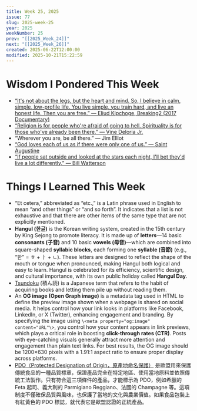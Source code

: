 ```yaml
---
title: Week 25, 2025
issue: 77
slug: 2025-week-25
year: 2025
weekNumber: 25
prev: "[[2025_Week_24]]"
next: "[[2025_Week_26]]"
created: 2025-06-22T12:00:00
modified: 2025-10-21T15:22:59
---
```


# Wisdom I Pondered This Week

* [“It's not about the legs, but the heart and mind. So, I believe in calm, simple, low-profile life. You live simple, you train hard, and live an honest life. Then you are free.” — Eliud Kipchoge, Breaking2 (2017 Documentary)](https://www.imdb.com/title/tt7293698/)
* [“Religion is for people who're afraid of going to hell. Spirituality is for those who've already been there.” — Vine Deloria Jr.](https://www.goodreads.com/quotes/160879-religion-is-for-people-who-re-afraid-of-going-to-hell)
* “Wherever you are, be all there.” — Jim Elliot
* [“God loves each of us as if there were only one of us.” — Saint Augustine](https://www.brainyquote.com/quotes/saint_augustine_105351)
* [“If people sat outside and looked at the stars each night, I'll bet they'd live a lot differently.” — Bill Watterson](https://www.brainyquote.com/quotes/bill_watterson_386589)

# Things I Learned This Week

* “Et cetera,” abbreviated as “etc.,” is a Latin phrase used in English to mean “and other things” or “and so forth”. It indicates that a list is not exhaustive and that there are other items of the same type that are not explicitly mentioned.
* **Hangul (한글)** is the Korean writing system, created in the 15th century by King Sejong to promote literacy. It is made up of **letters**—14 basic **consonants (子音)** and 10 basic **vowels (母音)**—which are combined into square-shaped **syllabic blocks**, each forming one **syllable (音節)** (e.g., “한” = ㅎ + ㅏ + ㄴ). These letters are designed to reflect the shape of the mouth or tongue when pronounced, making Hangul both logical and easy to learn. Hangul is celebrated for its efficiency, scientific design, and cultural importance, with its own public holiday called **Hangul Day**.
* [Tsundoku](https://sketchplanations.com/tsundoku) (積ん読) is a Japanese term that refers to the habit of acquiring books and letting them pile up without reading them.
* An **OG image (Open Graph image)** is a metadata tag used in HTML to define the preview image shown when a webpage is shared on social media. It helps control how your link looks in platforms like Facebook, LinkedIn, or X (Twitter), enhancing engagement and branding. By specifying the image using `\<meta property="og:image" content="URL"\>`, you control how your content appears in link previews, which plays a critical role in boosting **click-through rates (CTR)**. Posts with eye-catching visuals generally attract more attention and engagement than plain text links. For best results, the OG image should be 1200×630 pixels with a 1.91:1 aspect ratio to ensure proper display across platforms.
* [PDO（Protected Designation of Origin，原產地命名保護）](https://en.wikipedia.org/wiki/Protected_designation_of_origin) 是歐盟用來保護傳統食品的一種品質標章，保證產品完全在特定地區、使用當地原料並依照傳統工法製作。只有符合這三項條件的產品，才能標示為 PDO，例如希臘的 Feta 起司、義大利的 Parmigiano Reggiano、法國的 Champagne 等。這項制度不僅確保品質與風味，也保護了當地的文化與農業價值。如果食品包裝上有紅黃色的 PDO 標誌，就代表它是歐盟認證的正統產品。
